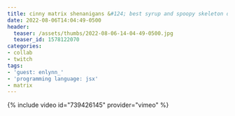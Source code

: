 ```yaml
---
title: cinny matrix shenanigans &#124; best syrup and spoopy skeleton do a code
date: 2022-08-06T14:04:49-0500
header:
  teaser: /assets/thumbs/2022-08-06-14-04-49-0500.jpg
  teaser_id: 1578122070
categories:
- collab
- twitch
tags:
- 'guest: enlynn_'
- 'programming language: jsx'
- matrix
---
```

{% include video id="739426145" provider="vimeo" %}
